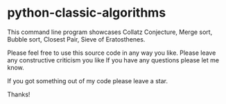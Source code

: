 # python-classic-algorithms
This command line program showcases Collatz Conjecture, Merge sort, Bubble sort, Closest Pair, Sieve of Eratosthenes.

Please feel free to use this source code in any way you like.
Please leave any constructive criticism you like
If you have any questions please let me know.

If you got something out of my code please leave a star.

Thanks!